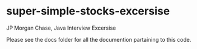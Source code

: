 # super-simple-stocks-excersise
JP Morgan Chase, Java Interview Excersise

Please see the docs folder for all the documention partaining to this code.
